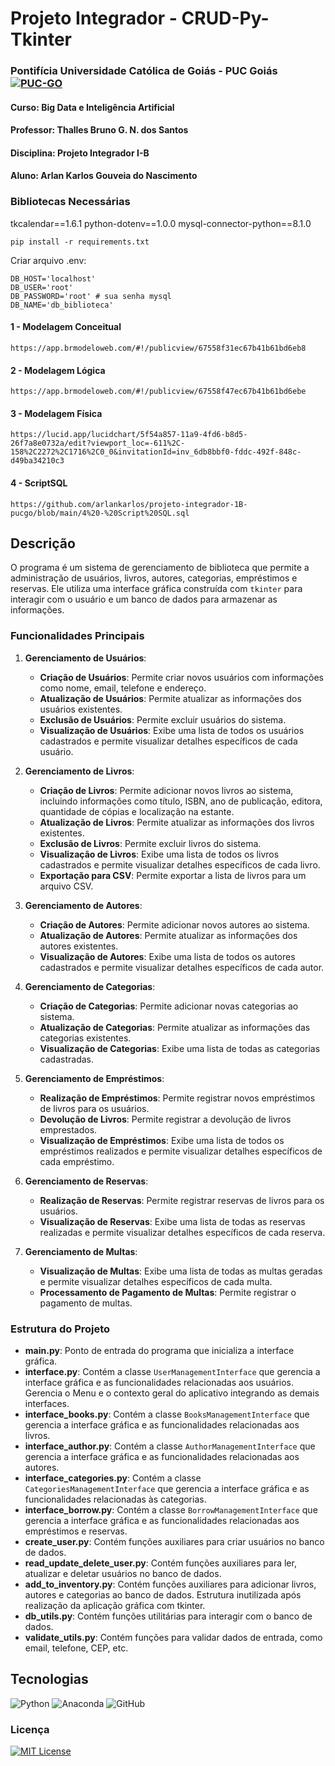 # Projeto Integrador - CRUD-Py-Tkinter
### Pontifícia Universidade Católica de Goiás - PUC Goiás [![PUC-GO](https://img.shields.io/badge/PUCGO-blue?style=plastic&link=https%3A%2F%2Fwww.pucgoias.edu.br%2F)](https://www.pucgoias.edu.br/)

#### Curso: Big Data e Inteligência Artificial
#### Professor: Thalles Bruno G. N. dos Santos  
#### Disciplina: Projeto Integrador I-B
#### Aluno: Arlan Karlos Gouveia do Nascimento


### Bibliotecas Necessárias
tkcalendar==1.6.1
python-dotenv==1.0.0
mysql-connector-python==8.1.0
```
pip install -r requirements.txt
```

Criar arquivo .env:

```
DB_HOST='localhost'
DB_USER='root'
DB_PASSWORD='root' # sua senha mysql
DB_NAME='db_biblioteca'
```

#### 1 - Modelagem Conceitual
```
https://app.brmodeloweb.com/#!/publicview/67558f31ec67b41b61bd6eb8
```

#### 2 - Modelagem Lógica
```
https://app.brmodeloweb.com/#!/publicview/67558f47ec67b41b61bd6ebe
```

#### 3 - Modelagem Física
```
https://lucid.app/lucidchart/5f54a857-11a9-4fd6-b8d5-26f7a8e0732a/edit?viewport_loc=-611%2C-158%2C2272%2C1716%2C0_0&invitationId=inv_6db8bbf0-fddc-492f-848c-d49ba34210c3
```

#### 4 - ScriptSQL
```
https://github.com/arlankarlos/projeto-integrador-1B-pucgo/blob/main/4%20-%20Script%20SQL.sql
```
## Descrição

O programa é um sistema de gerenciamento de biblioteca que permite a administração de usuários, livros, autores, categorias, empréstimos e reservas. Ele utiliza uma interface gráfica construída com `tkinter` para interagir com o usuário e um banco de dados para armazenar as informações.


### Funcionalidades Principais

1. **Gerenciamento de Usuários**:
   - **Criação de Usuários**: Permite criar novos usuários com informações como nome, email, telefone e endereço.
   - **Atualização de Usuários**: Permite atualizar as informações dos usuários existentes.
   - **Exclusão de Usuários**: Permite excluir usuários do sistema.
   - **Visualização de Usuários**: Exibe uma lista de todos os usuários cadastrados e permite visualizar detalhes específicos de cada usuário.

2. **Gerenciamento de Livros**:
   - **Criação de Livros**: Permite adicionar novos livros ao sistema, incluindo informações como título, ISBN, ano de publicação, editora, quantidade de cópias e localização na estante.
   - **Atualização de Livros**: Permite atualizar as informações dos livros existentes.
   - **Exclusão de Livros**: Permite excluir livros do sistema.
   - **Visualização de Livros**: Exibe uma lista de todos os livros cadastrados e permite visualizar detalhes específicos de cada livro.
   - **Exportação para CSV**: Permite exportar a lista de livros para um arquivo CSV.

3. **Gerenciamento de Autores**:
   - **Criação de Autores**: Permite adicionar novos autores ao sistema.
   - **Atualização de Autores**: Permite atualizar as informações dos autores existentes.
   - **Visualização de Autores**: Exibe uma lista de todos os autores cadastrados e permite visualizar detalhes específicos de cada autor.

4. **Gerenciamento de Categorias**:
   - **Criação de Categorias**: Permite adicionar novas categorias ao sistema.
   - **Atualização de Categorias**: Permite atualizar as informações das categorias existentes.
   - **Visualização de Categorias**: Exibe uma lista de todas as categorias cadastradas.

5. **Gerenciamento de Empréstimos**:
   - **Realização de Empréstimos**: Permite registrar novos empréstimos de livros para os usuários.
   - **Devolução de Livros**: Permite registrar a devolução de livros emprestados.
   - **Visualização de Empréstimos**: Exibe uma lista de todos os empréstimos realizados e permite visualizar detalhes específicos de cada empréstimo.

6. **Gerenciamento de Reservas**:
   - **Realização de Reservas**: Permite registrar reservas de livros para os usuários.
   - **Visualização de Reservas**: Exibe uma lista de todas as reservas realizadas e permite visualizar detalhes específicos de cada reserva.

7. **Gerenciamento de Multas**:
   - **Visualização de Multas**: Exibe uma lista de todas as multas geradas e permite visualizar detalhes específicos de cada multa.
   - **Processamento de Pagamento de Multas**: Permite registrar o pagamento de multas.

### Estrutura do Projeto
- **main.py**: Ponto de entrada do programa que inicializa a interface gráfica.
- **interface.py**: Contém a classe `UserManagementInterface` que gerencia a interface gráfica e as funcionalidades relacionadas aos usuários. Gerencia o Menu e o contexto geral do aplicativo integrando as demais interfaces.
- **interface_books.py**: Contém a classe `BooksManagementInterface` que gerencia a interface gráfica e as funcionalidades relacionadas aos livros.
- **interface_author.py**: Contém a classe `AuthorManagementInterface` que gerencia a interface gráfica e as funcionalidades relacionadas aos autores.
- **interface_categories.py**: Contém a classe `CategoriesManagementInterface` que gerencia a interface gráfica e as funcionalidades relacionadas às categorias.
- **interface_borrow.py**: Contém a classe `BorrowManagementInterface` que gerencia a interface gráfica e as funcionalidades relacionadas aos empréstimos e reservas.
- **create_user.py**: Contém funções auxiliares para criar usuários no banco de dados.
- **read_update_delete_user.py**: Contém funções auxiliares para ler, atualizar e deletar usuários no banco de dados.
- **add_to_inventory.py**: Contém funções auxiliares para adicionar livros, autores e categorias ao banco de dados. Estrutura inutilizada após realização da aplicação gráfica com tkinter.
- **db_utils.py**: Contém funções utilitárias para interagir com o banco de dados.
- **validate_utils.py**: Contém funções para validar dados de entrada, como email, telefone, CEP, etc.





## Tecnologias
![Python](https://img.shields.io/badge/python-3670A0?style=for-the-badge&logo=python&logoColor=ffdd54) 
![Anaconda](https://img.shields.io/badge/Anaconda-%2344A833.svg?style=for-the-badge&logo=anaconda&logoColor=white)  ![GitHub](https://img.shields.io/badge/github-%23121011.svg?style=for-the-badge&logo=github&logoColor=white) 



### Licença
[![MIT License](https://img.shields.io/badge/License-MIT-green.svg)](https://choosealicense.com/licenses/mit/)